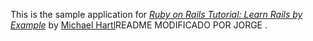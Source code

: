 This is the sample application for
[*Ruby on Rails Tutorial: Learn Rails by Example*](http://railstutorial.org/)
by [Michael Hartl](http://michaelhartl.com/)README MODIFICADO POR JORGE
.
